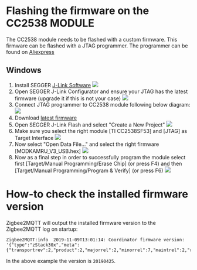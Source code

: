 ---
---

# Flashing the firmware on the CC2538 MODULE

The CC2538 module needs to be flashed with a custom firmware. This firmware can be flashed with a JTAG programmer.
The programmer can be found on [Aliexpress](https://www.aliexpress.com/wholesale?catId=0&initiative_id=SB_20191108075039&SearchText=jlink+V8+jtag)

## Windows

1. Install SEGGER [J-Link Software](https://www.segger.com/downloads/jlink/)
   ![](../../../images/cc2538-jtag-2.jpg)
2. Open SEGGER J-Link Configurator and ensure your JTAG has the latest firmware (upgrade it if this is not your case)
   ![](../../../images/cc2538-jtag-3.jpg)
3. Connect JTAG programmer to CC2538 module following below diagram:
   ![](../../../images/cc2538-jtag-1.jpg)
4. Download [latest firmware](https://github.com/jethome-ru/zigbee-firmware/tree/master/ti/coordinator/cc2538_cc2592)
5. Open SEGGER J-Link Flash and select "Create a New Project"
   ![](../../../images/cc2538-jtag-4.jpg)
6. Make sure you select the right module [TI CC2538SF53] and [JTAG] as Target Interface
   ![](../../../images/cc2538-jtag-5.jpg)
7. Now select "Open Data File..." and select the right firmware [MODKAMRU_V3_USB.hex]
   ![](../../../images/cc2538-jtag-6.jpg)
8. Now as a final step in order to successfully program the module select first [Target/Manual Programming/Erase Chip] (or press F4) and then [Target/Manual Programming/Program & Verify] (or press F6)
   ![](../../../images/cc2538-jtag-7.jpg)

# How-to check the installed firmware version

Zigbee2MQTT will output the installed firmware version to the Zigbee2MQTT log on startup:

```
Zigbee2MQTT:info  2019-11-09T13:01:14: Coordinator firmware version: '{"type":"zStack30x","meta":{"transportrev":2,"product":2,"majorrel":2,"minorrel":7,"maintrel":2,"revision":20190425}}'
```

In the above example the version is `20190425`.

